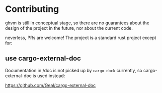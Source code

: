 # Contributing

ghvm is still in conceptual stage, so there are no guarantees about
the design of the project in the future, nor about the current code.

neverless, PRs are welcome! The project is a standard rust project except for:

## use cargo-external-doc

Documentation in /doc is not picked up by `cargo dock` currently, so
cargo-external-doc is used instead:

https://github.com/Geal/cargo-external-doc
